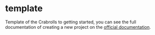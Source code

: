 # template
Template of the Crabrolls to getting started, you can see the full documentation of creating a new project on the [official documentation](https://crabrolls-cartesi.github.io/crabrolls/getting-started/new-project/).